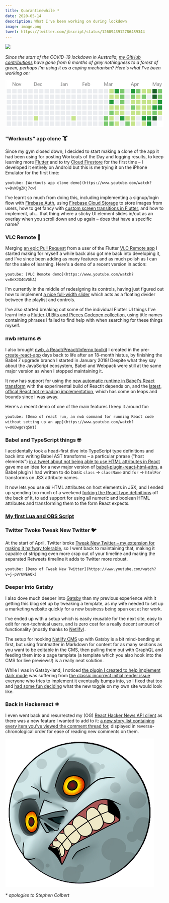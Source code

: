 ```yaml
---
title: Quarantinewhile *
date: 2020-05-14
description: What I've been working on during lockdown
image: image.png
tweet: https://twitter.com/jbscript/status/1260943912786489344
---
```


![](image.png)

_Since the start of the COVID-19 lockdown in Australia, [my GitHub contributions](https://github.com/insin) have gone from 6 months of grey nothingness to a forest of green, perhaps I'm using it as a coping mechanism? Here's what I've been working on:_

![](contribs.png)

### "Workouts" app clone 🏋️

Since my gym closed down, I decided to start making a clone of the app it had been using for posting Workouts of the Day and logging results, to keep learning more [Flutter](https://flutter.dev/) and to try [Cloud Firestore](https://firebase.google.com/docs/firestore) for the first time – I developed it entirely on Android but this is me trying it on the iPhone Emulator for the first time:

`youtube: [Workouts app clone demo](https://www.youtube.com/watch?v=DvWJgZKj7cw)`

I've learnt so much from doing this, including implementing a signup/login flow with [Firebase Auth](https://firebase.google.com/docs/auth), using [Firebase Cloud Storage](https://firebase.google.com/docs/storage/) to store images from users, how to get fancy with [custom screen transitions in Flutter](https://codepen.io/jbscript/pen/KKdWXOe), and how to implement, uh… that thing where a sticky UI element slides in/out as an overlay when you scroll down and up again – does that have a specific name?

### VLC Remote 📡

Merging [an epic Pull Request](https://github.com/insin/vlc_remote/pull/10) from a user of the Flutter [VLC Remote app](https://github.com/insin/vlc_remote#vlc-remote) I started making for myself a while back also got me back into developing it, and I've since been adding as many features and as much polish as I can for the sake of learning. Here's a demo of a recent version in action:

`youtube: [VLC Remote demo](https://www.youtube.com/watch?v=8eXJX4GVGhA)`

I'm currently in the middle of redesigning its controls, having just figured out how to implement [a nice full-width slider](https://codepen.io/jbscript/pen/dyYjEGe) which acts as a floating divider between the playlist and controls.

I've also started breaking out some of the individual Flutter UI things I've learnt into a [Flutter UI Bits and Pieces Codepen collection](https://codepen.io/collection/nqpzvz), using title names containing phrases I failed to find help with when searching for these things myself.

### nwb returns 🔥

I also brought [nwb, a React/Preact/Inferno toolkit](https://github.com/insin/nwb#nwb) I created in the pre-[create-react-app](https://create-react-app.dev) days back to life after an 18-month hiatus, by finishing the Babel 7 upgrade branch I started in January 2018! Despite what they say about the JavaScript ecosystem, Babel and Webpack were still at the same major version as when I stopped maintaining it.

It now has support for using the [new automatic runtime in Babel's React transform](https://babeljs.io/docs/en/babel-preset-react#react-automatic-runtime) with the experimental build of Reactit depends on, and the [latest, offical React hot reloading implementation](https://github.com/facebook/react/issues/16604#issuecomment-528663101), which has come on leaps and bounds since I was away.

Here's a recent demo of one of the main features I keep it around for:

`youtube: [Demo of react run, an nwb command for running React code without setting up an app](https://www.youtube.com/watch?v=U0DwgoYq5WI)`

### Babel and TypeScript things 🤓

I accidentally took a head-first dive into TypeScript type definitions and back into writing Babel AST transforms – a particular phrase ("host elements") [in a tweet about not being able to use HTML attributes in React](https://twitter.com/chantastic/status/1255876771188109312) gave me an idea for a new major version of [babel-plugin-react-html-attrs](https://github.com/insin/babel-plugin-react-html-attrs), a Babel plugin I had written to do basic `class` → `className` and `for` → `htmlFor` transforms on JSX attribute names.

It now lets you use _all_ HTML attributes on host elements in JSX, and I ended up spending too much of a weekend [forking the React type definitions](https://github.com/DefinitelyTyped/DefinitelyTyped/pull/44416#issuecomment-622717293) off the back of it, to add support for using all numeric and boolean HTML attributes and transforming them to the form React expects.

### [My first Lua and OBS Script](/my-first-lua-and-obs-script/)

### Twitter Twoke Tweak New Twitter 🐦

At the start of April, Twitter broke [Tweak New Twitter – my extension for making it halfway tolerable](https://github.com/insin/tweak-new-twitter#tweak-new-twitter), so I went back to maintaining that, making it capable of stripping even more crap out of your timeline and making the separated Retweets timeline it adds to Twitter more robust.

`youtube: [Demo of Tweak New Twitter](https://www.youtube.com/watch?v=j-pVrUWEAQk)`

### Deeper into Gatsby

I also dove much deeper into [Gatsby](https://www.gatsbyjs.org/) than my previous experience with it getting this blog set up by tweaking a template, as my wife needed to set up a marketing website quickly for a new business being spun out at her work.

I've ended up with a setup which is easily reusable for the next site, easy to edit for non-technical users, and is zero cost for a really decent amount of functionality (mostly thanks to [Netlify](https://www.netlify.com/)).

The setup for hooking [Netlify CMS](https://www.netlifycms.org/) up with Gatsby is a bit mind-bending at first, but using frontmatter in Markdown for content for as many sections as you want to be editable in the CMS, then pulling them out with GraphQL and feeding them into a page template (a template which you also hook into the CMS for live previews!) is a really neat solution.

While I was in Gatsby-land, I noticed [the plugin I created to help implement dark mode](https://github.com/insin/gatsby-plugin-dark-mode) was suffering from [the classic incorrect initial render issue](https://joshwcomeau.com/gatsby/dark-mode/#adding-a-toggle) everyone who tries to implement it eventually bumps into, so I fixed that too and [had some fun deciding](https://www.deviantart.com/heartstringsxiii/art/Scary-Sun-And-Moon-340588973) what the new toggle on my own site would look like.

### Back in Hackereact ⚛

I even went back and resurrected my (OG) [React Hacker News API client](https://github.com/insin/react-hn) as there was a new feature I wanted to add to it: [a new story list containing every item you've viewed the comment thread for](https://insin.github.io/react-hn/#/read), displayed in reverse-chronological order for ease of reading new comments on them.

[![Scary Moon by HeartStringsXIII](scary_moon.png)](https://www.deviantart.com/heartstringsxiii/art/Scary-Sun-And-Moon-340588973)

_\* apologies to Stephen Colbert_
